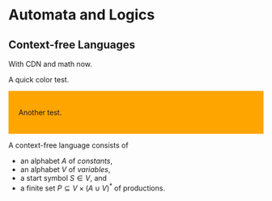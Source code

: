 <!--
author:   Thomas Wilke

email:    thomas.wilke@email.uni-kiel.de

language: en

narrator: US English Female

comment:  A simple demo that shows, how custom styles can be applied to a
          LiaScript document...

link: https://cdn.jsdelivr.net/gh/horstfortytwo/lia-test@8efa44b70d55b3b5ea2f6f40fa4f1a3d7b393bd4/alog.css
-->

# Automata and Logics

## Context-free Languages

With CDN and math now.

<div class="test">

A quick color test.

</div>

<div style="background: orange; padding: 20px;">

Another test.

</div>


<div class="definition">

A context-free language consists of 

- an alphabet $A$ of *constants*,
- an alphabet $V$ of *variables*,
- a start symbol $S \in V$, and
- a finite set $P \subseteq V \times (A \cup V)^*$ of productions.

</div>
